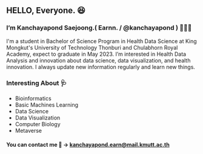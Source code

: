 ## HELLO, Everyone. 😆
### I’m Kanchayapond Saejoong.( Earnn. / @kanchayapond ) 👩🏼‍💻

I'm a student in Bachelor of Science Program in Health Data Science at King Mongkut's University of Technology Thonburi and Chulabhorn Royal Academy, expect to graduate in May 2023. I’m interested in Health Data Analysis and innovation about data science, data visualization, and health innovation. I always update new information regularly and learn new things.

### Interesting About 🩺
- Bioinformatics 
- Basic Machines Learning
- Data Science 
- Data Visualization 
- Computer Biology
- Metaverse
 
#### You can contact me 📧 -> kanchayapond.earn@mail.kmutt.ac.th
<!---
kanchayapond/kanchayapond is a ✨ special ✨ repository because its `README.md` (this file) appears on your GitHub profile.
You can click the Preview link to take a look at your changes.
--->
